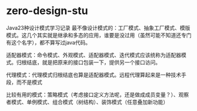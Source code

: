 # zero-design-stu
Java23种设计模式学习记录
最不像设计模式的：工厂模式、抽象工厂模式、模版模式。这几个其实就是继承和多态的应用，谁要是没过用（虽然可能不知道还专门有这个名字），都不算写过java代码。

适配器模式：命令模式、外观模式、适配器模式、迭代模式应该统称为适配器模式。归根结底，就是把原来的接口包装一下，提供另一个接口访问。

代理模式：代理模式归根结底也算是适配器模式。远程代理算起来是一种技术手段，而不是模式

比较有用的模式：策略模式（考虑接口定义方法呢，还是做成成员变量？）、观察者模式、单例模式、组合模式（树结构）、装饰模式（任意叠加新功能）



